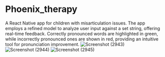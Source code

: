 # Phoenix_therapy

A React Native app for children with misarticulation issues. The app employs a refined model to analyze user input against a set string, offering real-time feedback. Correctly pronounced words are highlighted in green, while incorrectly pronounced ones are shown in red, providing an intuitive tool for pronunciation improvement.
![Screenshot (2943)](https://github.com/yogita-github/Phoenix_therapy/assets/103029645/029ff8af-2c3e-4c8e-a780-f65c0a0ea48b)
![Screenshot (2944)](https://github.com/yogita-github/Phoenix_therapy/assets/103029645/a1e94810-2fd4-4f2d-b060-c71761bfa552)
![Screenshot (2945)](https://github.com/yogita-github/Phoenix_therapy/assets/103029645/50c4a499-27a9-4418-9a1f-bc81522c62fa)
